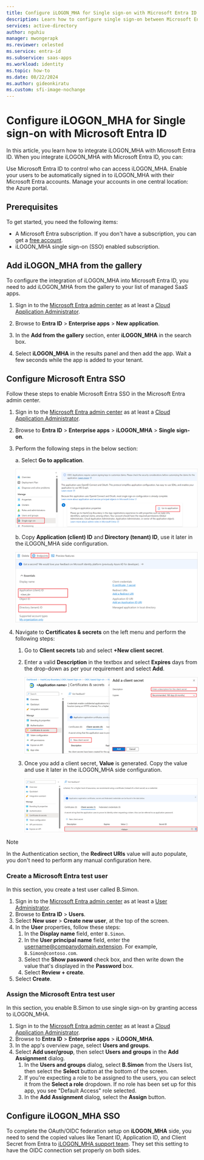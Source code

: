 ```yaml
---
title: Configure iLOGON_MHA for Single sign-on with Microsoft Entra ID
description: Learn how to configure single sign-on between Microsoft Entra and iLOGON_MHA.
services: active-directory
author: nguhiu
manager: mwongerapk
ms.reviewer: celested
ms.service: entra-id
ms.subservice: saas-apps
ms.workload: identity
ms.topic: how-to
ms.date: 08/22/2024
ms.author: gideonkiratu
ms.custom: sfi-image-nochange
---
```


# Configure iLOGON_MHA for Single sign-on with Microsoft Entra ID

In this article,  you learn how to integrate iLOGON_MHA with Microsoft Entra ID. When you integrate iLOGON_MHA with Microsoft Entra ID, you can:

Use Microsoft Entra ID to control who can access iLOGON_MHA.
Enable your users to be automatically signed in to iLOGON_MHA with their Microsoft Entra accounts.
Manage your accounts in one central location: the Azure portal.

## Prerequisites

To get started, you need the following items:

* A Microsoft Entra subscription. If you don't have a subscription, you can get a [free account](https://azure.microsoft.com/free/).
* iLOGON_MHA single sign-on (SSO) enabled subscription.

## Add iLOGON_MHA from the gallery

To configure the integration of iLOGON_MHA into Microsoft Entra ID, you need to add iLOGON_MHA from the gallery to your list of managed SaaS apps.

1. Sign in to the [Microsoft Entra admin center](https://entra.microsoft.com) as at least a [Cloud Application Administrator](~/identity/role-based-access-control/permissions-reference.md#cloud-application-administrator).

1. Browse to **Entra ID** > **Enterprise apps** > **New application**.

1. In the **Add from the gallery** section, enter **iLOGON_MHA** in the search box.

1. Select **iLOGON_MHA** in the results panel and then add the app. Wait a few seconds while the app is added to your tenant.

## Configure Microsoft Entra SSO

Follow these steps to enable Microsoft Entra SSO in the Microsoft Entra admin center.

1. Sign in to the [Microsoft Entra admin center](https://entra.microsoft.com) as at least a [Cloud Application Administrator](~/identity/role-based-access-control/permissions-reference.md#cloud-application-administrator).

1. Browse to **Entra ID** > **Enterprise apps** > **iLOGON_MHA** > **Single sign-on**.

1. Perform the following steps in the below section:

    a. Select **Go to application**.

    [![Screenshot showing the identity configuration.](common/go-to-application.png)](common/go-to-application.png#lightbox)

    b. Copy **Application (client) ID** and **Directory (tenant) ID**, use it later in the iLOGON_MHA side configuration.

    [![Screenshot of application client values.](./media/ilogon-mha-tutorial/application-id.png)](./media/ilogon-mha-tutorial/application-id.png#lightbox)

1. Navigate to **Certificates & secrets** on the left menu and perform the following steps:

    1. Go to **Client secrets** tab and select **+New client secret**.
    1. Enter a valid **Description** in the textbox and select **Expires** days from the drop-down as per your requirement and select **Add**.

        [![Screenshot showing the client secrets value.](common/client-secret.png)](common/client-secret.png#lightbox)

    1. Once you add a client secret, **Value** is generated. Copy the value and use it later in the iLOGON_MHA side configuration.

        [![Screenshot showing how to add a client secret.](common/client.png)](common/client.png#lightbox)

>[!NOTE]
> In the Authentication section, the **Redirect URIs** value will auto populate, you don't need to perform any manual configuration here.

### Create a Microsoft Entra test user

In this section, you create a test user called B.Simon.

1. Sign in to the [Microsoft Entra admin center](https://entra.microsoft.com) as at least a [User Administrator](~/identity/role-based-access-control/permissions-reference.md#user-administrator).
1. Browse to **Entra ID** > **Users**.
1. Select **New user** > **Create new user**, at the top of the screen.
1. In the **User** properties, follow these steps:
   1. In the **Display name** field, enter `B.Simon`.  
   1. In the **User principal name** field, enter the username@companydomain.extension. For example, `B.Simon@contoso.com`.
   1. Select the **Show password** check box, and then write down the value that's displayed in the **Password** box.
   1. Select **Review + create**.
1. Select **Create**.

### Assign the Microsoft Entra test user

In this section, you enable B.Simon to use single sign-on by granting access to iLOGON_MHA.

1. Sign in to the [Microsoft Entra admin center](https://entra.microsoft.com) as at least a [Cloud Application Administrator](~/identity/role-based-access-control/permissions-reference.md#cloud-application-administrator).
1. Browse to **Entra ID** > **Enterprise apps** > **iLOGON_MHA**.
1. In the app's overview page, select **Users and groups**.
1. Select **Add user/group**, then select **Users and groups** in the **Add Assignment** dialog.
   1. In the **Users and groups** dialog, select **B.Simon** from the Users list, then select the **Select** button at the bottom of the screen.
   1. If you're expecting a role to be assigned to the users, you can select it from the **Select a role** dropdown. If no role has been set up for this app, you see "Default Access" role selected.
   1. In the **Add Assignment** dialog, select the **Assign** button.

## Configure iLOGON_MHA SSO

To complete the OAuth/OIDC federation setup on **iLOGON_MHA** side, you need to send the copied values like Tenant ID, Application ID, and Client Secret from Entra to [iLOGON_MHA support team](mailto:support@keyfields.com). They set this setting to have the OIDC connection set properly on both sides.